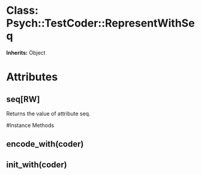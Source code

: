# Class: Psych::TestCoder::RepresentWithSeq
**Inherits:** Object
    



# Attributes
## seq[RW] [](#attribute-i-seq)
Returns the value of attribute seq.


#Instance Methods
## encode_with(coder) [](#method-i-encode_with)

## init_with(coder) [](#method-i-init_with)

